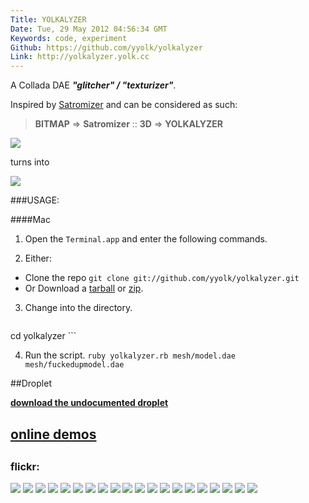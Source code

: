 ```yaml
---
Title: YOLKALYZER
Date: Tue, 29 May 2012 04:56:34 GMT
Keywords: code, experiment
Github: https://github.com/yyolk/yolkalyzer
Link: http://yolkalyzer.yolk.cc
---
```


A Collada DAE ***"glitcher" / "texturizer"***. 

Inspired by [Satromizer](http://jonsatrom.com/satromizer/) and can be considered as such: 

> **BITMAP** => **Satromizer** :: **3D** => **YOLKALYZER**

![](http://farm9.staticflickr.com/8017/7194214842_4f3e9385f0_o.png)

turns into 

![](http://farm9.staticflickr.com/8159/7174927072_a97dd787cf_o.png)

###USAGE:

####Mac

1. Open the `Terminal.app` and enter the following commands.

2. Either:
  - Clone the repo
    ```git clone git://github.com/yyolk/yolkalyzer.git```
  - Or Download a [tarball](https://github.com/yyolk/yolkalyzer/tarball/master) or [zip](https://github.com/yyolk/yolkalyzer/zipball/master).


3. Change into the directory.
    ```
cd yolkalyzer
    ```

4. Run the script.
    ```ruby yolkalyzer.rb mesh/model.dae mesh/fuckedupmodel.dae```

##Droplet

**[<i class="icon-download-alt"></i> download the <span class="fontawesome-bolt"></span> undocumented <span class="fontawesome-bolt"></span> droplet](https://github.com/yyolk/yolkalyzer/archive/droplet.zip)**

## <a href="http://yolkalyzer.yolk.cc/" class="fontawesome-external-link">online demos</a>

## <a href="https://github.com/yyolk/yolkalyzer" class="zocial-github" alt="github repo" title="github repo"></a>

### flickr:
![](http://farm8.staticflickr.com/7075/7253942976_65e1f6a323_o.png)
![](http://farm9.staticflickr.com/8012/7253943666_06977221df_o.png)
![](http://farm8.staticflickr.com/7230/7253992914_648891c03a_o.png)
![](http://farm8.staticflickr.com/7073/7253943998_1111c7fc6f_o.png)
![](http://farm9.staticflickr.com/8004/7253943300_41ed406c44_o.png)
![](http://farm9.staticflickr.com/8013/7253993244_33891951e7_o.png)
![](http://farm9.staticflickr.com/8017/7194214842_4f3e9385f0_o.png)
![](http://farm6.staticflickr.com/5470/7194214902_0dc2497af6_o.png)
![](http://farm8.staticflickr.com/7239/7178942842_d583955423_o.jpg)
![](http://farm8.staticflickr.com/7238/7170305354_916bf9770c_o.png)
![](http://farm9.staticflickr.com/8152/7253885124_3e51026a41_o.png)
![](http://farm8.staticflickr.com/7089/7253941074_6fd98b3b81_o.png)
![](http://farm8.staticflickr.com/7074/7253992652_71a1d252f5_o.png)
![](http://farm8.staticflickr.com/7212/7253940232_f37029f065_o.png)
![](http://farm6.staticflickr.com/5345/7201007732_8647c320f7_o.png)
![](http://farm8.staticflickr.com/7084/7174926726_8d4ca45dbd_o.png)
![](http://farm8.staticflickr.com/7093/7253941384_8d9509254a_o.png)
![](http://farm8.staticflickr.com/7222/7253942406_5ed99ebd3a_o.png)
![](http://farm8.staticflickr.com/7086/7174926302_e757aaa261_o.png)
![](http://farm9.staticflickr.com/8142/7174925518_f075eebe13_o.png)
